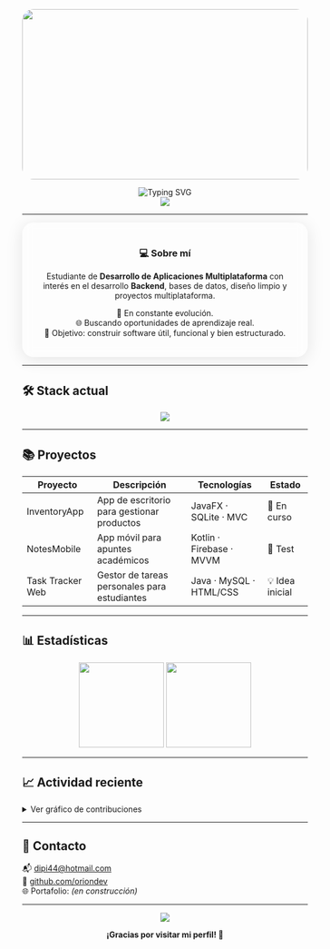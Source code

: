 <!-- Fondo tipo Glassmorphism con estilo transparente -->
<p align="center">
  <img src="https://i.imgur.com/yT6zZlu.jpg" width="100%" height="300px" style="border-radius: 20px;" />
</p>

<div align="center">
  <img src="https://readme-typing-svg.demolab.com?font=Fira+Code&size=24&pause=1000&center=true&width=435&lines=%F0%9F%91%8B+Hola%2C+soy+Orion;Desarrollador+Multiplataforma;En+constante+formaci%C3%B3n+y+crecimiento" alt="Typing SVG" />
</div>

<div align="center">
  <img src="https://capsule-render.vercel.app/api?type=soft&color=0:cad3e2,100:f4f6fa&text=Bienvenido%20a%20mi%20GitHub&fontColor=3d3d3d&height=100&fontSize=24&desc=Estudiante%20DAM%20|%20Apasionado%20del%20Backend&descAlign=50&descAlignY=60" />
</div>

---

<div align="center" style="padding: 20px; background: rgba(255, 255, 255, 0.3); border-radius: 20px; backdrop-filter: blur(8px); -webkit-backdrop-filter: blur(8px); box-shadow: 0 4px 30px rgba(0, 0, 0, 0.1);">
  
### 💻 Sobre mí

Estudiante de **Desarrollo de Aplicaciones Multiplataforma** con interés en el desarrollo **Backend**, bases de datos, diseño limpio y proyectos multiplataforma.

🚀 En constante evolución.  
🌐 Buscando oportunidades de aprendizaje real.  
🎯 Objetivo: construir software útil, funcional y bien estructurado.

</div>

---

## 🛠️ Stack actual

<div align="center">
  <img src="https://skillicons.dev/icons?i=java,kotlin,androidstudio,mysql,html,css,git,photoshop" />
</div>

---

## 📚 Proyectos

| Proyecto         | Descripción                                  | Tecnologías                  | Estado         |
|------------------|----------------------------------------------|------------------------------|----------------|
| InventoryApp     | App de escritorio para gestionar productos   | JavaFX · SQLite · MVC        | 🔧 En curso    |
| NotesMobile      | App móvil para apuntes académicos            | Kotlin · Firebase · MVVM     | 🧪 Test        |
| Task Tracker Web | Gestor de tareas personales para estudiantes | Java · MySQL · HTML/CSS      | 💡 Idea inicial |

---

## 📊 Estadísticas

<p align="center">
  <img src="https://github-readme-stats.vercel.app/api?username=dipi44&show_icons=true&theme=glass&hide_border=true" height="150" />
  <img src="https://github-readme-stats.vercel.app/api/top-langs/?username=dipi44&layout=compact&theme=glass&hide_border=true" height="150"/>
</p>

---

## 📈 Actividad reciente

<details>
  <summary>Ver gráfico de contribuciones</summary>
  <img src="https://github-readme-activity-graph.cyclic.app/graph?username=oriondev&theme=github-compact" />
</details>

---

## 🧩 Contacto

📬 dipi44@hotmail.com  
🔗 [github.com/oriondev](https://github.com/oriondev)  
🌐 Portafolio: *(en construcción)*

---

<p align="center">
  <img src="https://capsule-render.vercel.app/api?type=waving&color=0:cad3e2,100:f4f6fa&height=100&section=footer"/>
</p>

<p align="center"><b>¡Gracias por visitar mi perfil! 💙</b></p>

